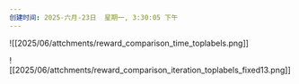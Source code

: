 ```yaml
---
创建时间: 2025-六月-23日  星期一, 3:30:05 下午
---
```

![[2025/06/attchments/reward_comparison_time_toplabels.png]]

![[2025/06/attchments/reward_comparison_iteration_toplabels_fixed13.png]]